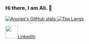 ### Hi there, I am Ali. 👋


[![Anurag's GitHub stats](https://github-readme-stats.vercel.app/api?username=alikonar&show_icons=true&theme=radical)
](https://github.com/anuraghazra/github-readme-stats)  [![Top Langs](https://github-readme-stats.vercel.app/api/top-langs/?username=alikonar&layout=compact&theme=radical)](https://github.com/anuraghazra/github-readme-stats)

<img src="https://cdn.freelogovectors.net/wp-content/uploads/2020/01/linkedin-logo.png"  width="40" height="40" style="max-width:100%;"><a href="https://www.linkedin.com/in/ali-konar/" rel="nofollow">LinkedIn</a>




